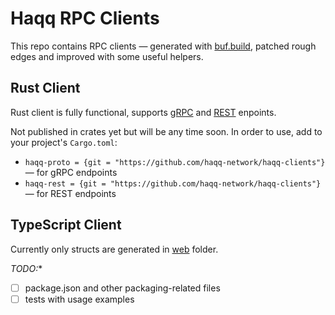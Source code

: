 # Haqq RPC Clients

This repo contains RPC clients &mdash; generated with [buf.build](https://buf.build), patched rough edges and improved with some useful helpers.

## Rust Client

Rust client is fully functional, supports [gRPC](https://github.com/haqq-network/haqq-clients/blob/master/tests/grpc.rs) and [REST](https://github.com/haqq-network/haqq-clients/blob/master/tests/rest.rs) enpoints.

Not published in crates yet but will be any time soon. In order to use, add to your project's `Cargo.toml`:

* `haqq-proto = {git = "https://github.com/haqq-network/haqq-clients"}` &mdash; for gRPC endpoints
* `haqq-rest = {git = "https://github.com/haqq-network/haqq-clients"}` &mdash; for REST endpoints

## TypeScript Client

Currently only structs are generated in [web](web) folder.

*TODO:**

- [ ] package.json and other packaging-related files
- [ ] tests with usage examples
